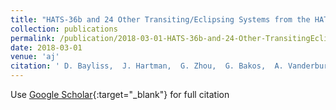 ```yaml
---
title: "HATS-36b and 24 Other Transiting/Eclipsing Systems from the HATSouth-K2 Campaign 7 Program"
collection: publications
permalink: /publication/2018-03-01-HATS-36b-and-24-Other-TransitingEclipsing-Systems-from-the-HATSouth-K2-Campaign-7-Program
date: 2018-03-01
venue: 'aj'
citation: ' D. Bayliss,  J. Hartman,  G. Zhou,  G. Bakos,  A. Vanderburg,  J. Bento,  L. Mancini,  S. Ciceri,  R. Brahm,  A. Jordán,  N. Espinoza,  M. Rabus,  T. Tan,  K. Penev,  W. Bhatti,  M. de Val-Borro,  V. Suc,  Z. Csubry,  Th. Henning,  P. Sarkis,  J. Lázár,  I. Papp,  P. Sári, &quot;HATS-36b and 24 Other Transiting/Eclipsing Systems from the HATSouth-K2 Campaign 7 Program.&quot; aj, 2018.'
---
```

Use [Google Scholar](https://scholar.google.com/scholar?q=HATS+36b+and+24+Other+Transiting/Eclipsing+Systems+from+the+HATSouth+K2+Campaign+7+Program){:target="_blank"} for full citation